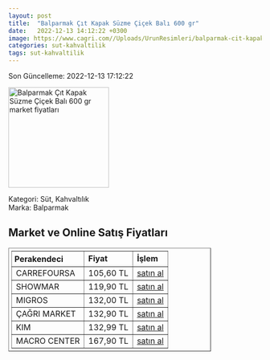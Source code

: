 ```yaml
---
layout: post
title:  "Balparmak Çıt Kapak Süzme Çiçek Balı 600 gr"
date:   2022-12-13 14:12:22 +0300
image: https://www.cagri.com//Uploads/UrunResimleri/balparmak-cit-kapak-suzme-cicek-bali-600-7822.jpg
categories: sut-kahvaltilik
tags: sut-kahvaltilik
---
```


Son Güncelleme: 2022-12-13 17:12:22

<img src="https://www.cagri.com//Uploads/UrunResimleri/balparmak-cit-kapak-suzme-cicek-bali-600-7822.jpg" width="200" alt="Balparmak Çıt Kapak Süzme Çiçek Balı 600 gr market fiyatları" />

Kategori: Süt, Kahvaltılık
<br />
Marka: Balparmak

<h2>Market ve Online Satış Fiyatları</h2>

<table border="1" style="padding: 5px;width:80%;">
  <tr>
    <td style="padding: 5px;"><strong>Perakendeci</strong></td>
    <td><strong>Fiyat</strong></td>
    <td><strong>İşlem</strong></td>
  </tr>
  <tr>
              <td title="CarrefourSA">CARREFOURSA</td>
              <td>105,60 TL</td>
              <td><a title="CarrefourSA" target="_blank" href="https://www.carrefoursa.com/balparmak-citkapak-cicek-bali-600-g-p-30089274">satın al</a></td>
            </tr><tr>
              <td title="Showmar">SHOWMAR</td>
              <td>119,90 TL</td>
              <td><a title="Showmar" target="_blank" href="https://www.showmar.com.tr/urun/balparmak-cicek-bali-600gr-sikma">satın al</a></td>
            </tr><tr>
              <td title="Migros">MIGROS</td>
              <td>132,00 TL</td>
              <td><a title="Migros" target="_blank" href="https://www.migros.com.tr/balparmak-cit-kapak-cicek-bali-600-g-p-6c00bb">satın al</a></td>
            </tr><tr>
              <td title="Çağrı Market">ÇAĞRI MARKET</td>
              <td>132,90 TL</td>
              <td><a title="Çağrı Market" target="_blank" href="https://www.cagri.com/balparmak-cit-kapak-suzme-cicek-bali-600-gr">satın al</a></td>
            </tr><tr>
              <td title="Kim">KIM</td>
              <td>132,99 TL</td>
              <td><a title="Kim" target="_blank" href="https://www.kimgeldi.com/balparmak-cicek-bali-citkapak-600-gr">satın al</a></td>
            </tr><tr>
              <td title="Macro Center">MACRO CENTER</td>
              <td>167,90 TL</td>
              <td><a title="Macro Center" target="_blank" href="https://www.macrocenter.com.tr/balparmak-citkapak-ozel-secim-cicek-bali-600-g-p-6c0701">satın al</a></td>
            </tr>
</table>
